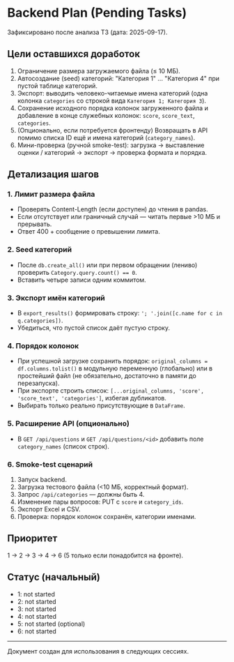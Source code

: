 # Backend Plan (Pending Tasks)

Зафиксировано после анализа ТЗ (дата: 2025-09-17).

## Цели оставшихся доработок
1. Ограничение размера загружаемого файла (≤ 10 МБ).
2. Автосоздание (seed) категорий: "Категория 1" ... "Категория 4" при пустой таблице категорий.
3. Экспорт: выводить человеко-читаемые имена категорий (одна колонка `categories` со строкой вида `Категория 1; Категория 3`).
4. Сохранение исходного порядка колонок загруженного файла и добавление в конце служебных колонок: `score`, `score_text`, `categories`.
5. (Опционально, если потребуется фронтенду) Возвращать в API помимо списка ID ещё и имена категорий (`category_names`).
6. Мини-проверка (ручной smoke-test): загрузка → выставление оценки / категорий → экспорт → проверка формата и порядка.

## Детализация шагов
### 1. Лимит размера файла
- Проверять Content-Length (если доступен) до чтения в pandas.
- Если отсутствует или граничный случай — читать первые >10 МБ и прерывать.
- Ответ 400 + сообщение о превышении лимита.

### 2. Seed категорий
- После `db.create_all()` или при первом обращении (лениво) проверить `Category.query.count() == 0`.
- Вставить четыре записи одним коммитом.

### 3. Экспорт имён категорий
- В `export_results()` формировать строку: `'; '.join([c.name for c in q.categories])`.
- Убедиться, что пустой список даёт пустую строку.

### 4. Порядок колонок
- При успешной загрузке сохранить порядок: `original_columns = df.columns.tolist()` в модульную переменную (глобально) или в простейший файл (не обязательно, достаточно в памяти до перезапуска).
- При экспорте строить список: `[...original_columns, 'score', 'score_text', 'categories']`, избегая дубликатов.
- Выбирать только реально присутствующие в `DataFrame`.

### 5. Расширение API (опционально)
- В `GET /api/questions` и `GET /api/questions/<id>` добавить поле `category_names` (список строк).

### 6. Smoke-test сценарий
1. Запуск backend.
2. Загрузка тестового файла (<10 МБ, корректный формат).
3. Запрос `/api/categories` — должны быть 4.
4. Изменение пары вопросов: PUT с `score` и `category_ids`.
5. Экспорт Excel и CSV.
6. Проверка: порядок колонок сохранён, категории именами.

## Приоритет
1 → 2 → 3 → 4 → 6 (5 только если понадобится на фронте).

## Статус (начальный)
- 1: not started
- 2: not started
- 3: not started
- 4: not started
- 5: not started (optional)
- 6: not started

---
Документ создан для использования в следующих сессиях.
